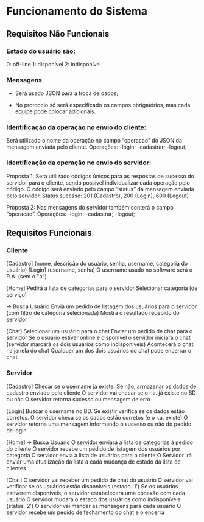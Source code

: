 
# Funcionamento do Sistema

## Requisitos Não Funcionais

### Estado do usuário são:

0: off-line
1: disponível
2: indisponível


### Mensagens

- Será usado JSON para a troca de dados;

- No protocolo só será especificado os campos obrigatórios, mas cada equipe pode colocar adicionais.


### Identificação da operação no envio do cliente:
Será utilizado o nome da operação no campo “operacao” do JSON da mensagem enviada pelo cliente.
Operações:
-login;
-cadastrar;
-logout;


### Identificação da operação no envio do servidor:
Proposta 1: Será utilizado códigos únicos para as respostas de sucesso do servidor para o cliente, sendo possível individualizar cada operação pelo código. O código será enviado pelo campo “status” da mensagem enviada pelo servidor.
Status sucesso: 201 (Cadastro), 200 (Login), 600 (Logout)


Proposta 2: Nas mensagens do servidor também conterá o campo “operacao”. 
Operações:
-login;
-cadastrar;
-logout;

## Requisitos Funcionais

### Cliente

[Cadastro] (nome, descrição do usuário, senha, username, categoria do usuário)
[Login] (username, senha)
	O username usado no software será o R.A. (sem o "a")

[Home]
Pedirá a lista de categorias para o servidor
Selecionar categoria (de serviço)

→ Busca Usuário
Envia um pedido de listagem dos usuários para o servidor (com filtro de categoria selecionada)
Mostra o resultado recebido do servidor

[Chat]
Selecionar um usuário para o chat
Enviar um pedido de chat para o servidor
Se o usuário estiver online e disponível o servidor iniciará o chat (servidor marcará os dois usuários como indisponíveis)
Acontecerá o chat na janela do chat
Qualquer um dos dois usuários do chat pode encerrar o chat


### Servidor

[Cadastro] Checar se o username já existe. Se não, armazenar os dados de cadastro enviado pelo cliente
	O servidor vai checar se o r.a. já existe no BD ou não
O servidor retorna sucesso ou mensagem de erro

[Login] Buscar o username no BD. Se existir verifica se os dados estão corretos.
	O servidor checa se os dados estão corretos (e o r.a. existe)
O servidor retorna uma mensagem informando o sucesso ou não do pedido de login

[Home] 
→ Busca Usuário
O servidor enviará a lista de categorias à pedido do cliente
O servidor recebe um pedido de listagem dos usuários por categoria
O servidor envia a lista de usuários para o cliente
O Servidor irá enviar uma atualização da lista a cada mudança de estado da lista de clientes

[Chat]
O servidor vai receber um pedido de chat do usuário
O servidor vai verificar se os usuários estão disponíveis (estado '1')
Se os usuários estiverem disponíveis, o servidor estabelecerá uma conexão com cada usuário
O servidor mudará o estado dos usuários como indisponíveis (status '2')
O servidor vai mandar as mensagens para cada usuário
O servidor recebe um pedido de fechamento do chat e o encerra
